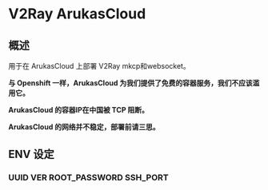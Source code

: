 # V2Ray ArukasCloud

## 概述

用于在 ArukasCloud 上部署 V2Ray mkcp和websocket。

**与 Openshift 一样，ArukasCloud 为我们提供了免费的容器服务，我们不应该滥用它。**

**ArukasCloud 的容器IP在中国被 TCP 阻断。**

**ArukasCloud 的网络并不稳定，部署前请三思。**

## ENV 设定
 
### UUID VER ROOT_PASSWORD SSH_PORT
